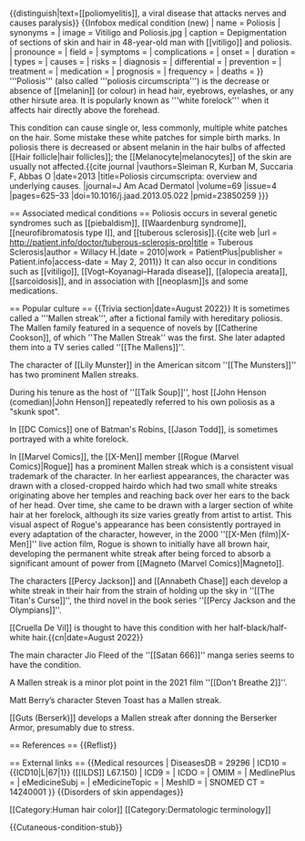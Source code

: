 {{distinguish|text=[[poliomyelitis]], a viral disease that attacks nerves and causes paralysis}}
{{Infobox medical condition (new)
| name            = Poliosis
| synonyms        = 
| image           = Vitiligo and Poliosis.jpg
| caption         = Depigmentation of sections of skin and hair in 48-year-old man with [[vitiligo]] and poliosis.
| pronounce       = 
| field           = 
| symptoms        = 
| complications   = 
| onset           = 
| duration        = 
| types           = 
| causes          = 
| risks           = 
| diagnosis       = 
| differential    = 
| prevention      = 
| treatment       = 
| medication      = 
| prognosis       = 
| frequency       = 
| deaths          = 
}}
'''Poliosis''' (also called '''poliosis circumscripta''') is the decrease or absence of [[melanin]] (or colour) in head hair, eyebrows, eyelashes, or any other hirsute area. It is popularly known as '''white forelock''' when it affects hair directly above the forehead.

This condition can cause single or, less commonly, multiple white patches on the hair. Some mistake these white patches for simple birth marks. In poliosis there is decreased or absent melanin in the hair bulbs of affected [[Hair follicle|hair follicles]]; the [[Melanocyte|melanocytes]] of the skin are usually not affected.<ref name="Sleiman">{{cite journal |vauthors=Sleiman R, Kurban M, Succaria F, Abbas O |date=2013 |title=Poliosis circumscripta: overview and underlying causes. |journal=J Am Acad Dermatol |volume=69 |issue=4 |pages=625–33 |doi=10.1016/j.jaad.2013.05.022 |pmid=23850259 }}}</ref> 

== Associated medical conditions ==
Poliosis occurs in several genetic syndromes such as [[piebaldism]], [[Waardenburg syndrome]], [[neurofibromatosis type I]], and [[tuberous sclerosis]].<ref>{{cite web |url = http://patient.info/doctor/tuberous-sclerosis-pro|title = Tuberous Sclerosis|author = Willacy H.|date = 2010|work = PatientPlus|publisher = Patient.info|access-date = May 2, 2011}}</ref> It can also occur in conditions such as [[vitiligo]], [[Vogt–Koyanagi–Harada disease]], [[alopecia areata]], [[sarcoidosis]], and in association with [[neoplasm]]s and some medications.<ref name="Sleiman" />

== Popular culture ==
{{Trivia section|date=August 2022}}
It is sometimes called a '''Mallen streak''', after a fictional family with hereditary poliosis. The Mallen family featured in a sequence of novels by [[Catherine Cookson]], of which ''The Mallen Streak'' was the first. She later adapted them into a TV series called ''[[The Mallens]]''.

The character of [[Lily Munster]] in the American sitcom ''[[The Munsters]]'' has two prominent Mallen streaks.

During his tenure as the host of ''[[Talk Soup]]'', host [[John Henson (comedian)|John Henson]] repeatedly referred to his own poliosis as a "skunk spot".

In [[DC Comics]] one of Batman's Robins, [[Jason Todd]], is sometimes portrayed with a white forelock.

In [[Marvel Comics]], the [[X-Men]] member [[Rogue (Marvel Comics)|Rogue]] has a prominent Mallen streak which is a consistent visual trademark of the character. In her earliest appearances, the character was drawn with a closed-cropped hairdo which had two small white streaks originating above her temples and reaching back over her ears to the back of her head. Over time, she came to be drawn with a larger section of white hair at her forelock, although its size varies greatly from artist to artist. This visual aspect of Rogue's appearance has been consistently portrayed in every adaptation of the character, however, in the 2000 ''[[X-Men (film)|X-Men]]'' live action film, Rogue is shown to initially have all brown hair, developing the permanent white streak after being forced to absorb a significant amount of power from [[Magneto (Marvel Comics)|Magneto]].

The characters [[Percy Jackson]] and [[Annabeth Chase]] each develop a white streak in their hair from the strain of holding up the sky in ''[[The Titan's Curse]]'', the third novel in the book series ''[[Percy Jackson and the Olympians]]''.

[[Cruella De Vil]] is thought to have this condition with her half-black/half-white hair.{{cn|date=August 2022}}

The main character Jio Fleed of the ''[[Satan 666]]'' manga series seems to have the condition.

A Mallen streak is a minor plot point in the 2021 film ''[[Don't Breathe 2]]''.

Matt Berry’s character Steven Toast has a Mallen streak.

[[Guts (Berserk)]] develops a Mallen streak after donning the Berserker Armor, presumably due to stress.

== References ==
{{Reflist}}

== External links ==
{{Medical resources
| DiseasesDB      = 29296
| ICD10           = {{ICD10|L|67|1}} ([[ILDS]] L67.150)
| ICD9            = 
| ICDO            = 
| OMIM            = 
| MedlinePlus     = 
| eMedicineSubj   = 
| eMedicineTopic  = 
| MeshID          = 
| SNOMED CT       = 14240001
}}
{{Disorders of skin appendages}}

[[Category:Human hair color]]
[[Category:Dermatologic terminology]]

{{Cutaneous-condition-stub}}